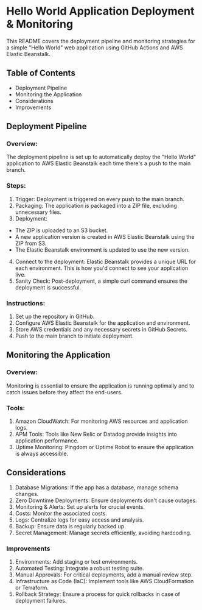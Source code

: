 
# Hello World Application Deployment & Monitoring

This README covers the deployment pipeline and monitoring strategies for a simple "Hello World" web application using GitHub Actions and AWS Elastic Beanstalk.

## Table of Contents
- Deployment Pipeline
- Monitoring the Application
- Considerations
- Improvements

## Deployment Pipeline
### Overview:
The deployment pipeline is set up to automatically deploy the "Hello World" application to AWS Elastic Beanstalk each time there's a push to the main branch.

### Steps:
1. Trigger: Deployment is triggered on every push to the main branch.
2. Packaging: The application is packaged into a ZIP file, excluding unnecessary files.
3. Deployment:
- The ZIP is uploaded to an S3 bucket.
- A new application version is created in AWS Elastic Beanstalk using the ZIP from S3.
- The Elastic Beanstalk environment is updated to use the new version.
4. Connect to the deployment: Elastic Beanstalk provides a unique URL for each environment. This is how you'd connect to see your application live.
5. Sanity Check: Post-deployment, a simple curl command ensures the deployment is successful.

### Instructions:
1. Set up the repository in GitHub.
2. Configure AWS Elastic Beanstalk for the application and environment.
3. Store AWS credentials and any necessary secrets in GitHub Secrets.
4. Push to the main branch to initiate deployment.

## Monitoring the Application
### Overview:
Monitoring is essential to ensure the application is running optimally and to catch issues before they affect the end-users.

### Tools:
1. Amazon CloudWatch: For monitoring AWS resources and application logs.
2. APM Tools: Tools like New Relic or Datadog provide insights into application performance.
3. Uptime Monitoring: Pingdom or Uptime Robot to ensure the application is always accessible.

## Considerations
1. Database Migrations: If the app has a database, manage schema changes.
2. Zero Downtime Deployments: Ensure deployments don't cause outages.
3. Monitoring & Alerts: Set up alerts for crucial events.
4. Costs: Monitor the associated costs.
5. Logs: Centralize logs for easy access and analysis.
6. Backup: Ensure data is regularly backed up.
7. Secret Management: Manage secrets efficiently, avoiding hardcoding.

### Improvements
1. Environments: Add staging or test environments.
2. Automated Testing: Integrate a robust testing suite.
3. Manual Approvals: For critical deployments, add a manual review step.
4. Infrastructure as Code (IaC): Implement tools like AWS CloudFormation or Terraform.
5. Rollback Strategy: Ensure a process for quick rollbacks in case of deployment failures.
